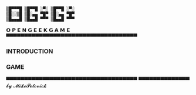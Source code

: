     ▒█▀▀▀█ ▒█▀▀█ ░▀░ ▒█▀▀█ ░▀░ 
    ▒█░░▒█ ▒█░▄▄ ▀█▀ ▒█░▄▄ ▀█▀ 
    ▒█▄▄▄█ ▒█▄▄█ ▀▀▀ ▒█▄▄█ ▀▀▀
 𝗢 𝗣 𝗘 𝗡    𝗚 𝗘 𝗘 𝗞    𝗚 𝗔 𝗠 𝗘      
▀▀▀▀▀▀▀▀▀▀▀▀▀▀▀▀▀▀▀▀▀▀▀▀▀▀▀▀▀▀▀▀▀▀▀▀
### INTRODUCTION

### GAME

▀▀▀▀▀▀▀▀▀▀▀▀▀▀▀▀▀▀▀▀▀▀▀▀▀▀▀▀▀▀▀▀▀▀▀▀
▀▀▀▀▀▀▀▀▀▀▀▀▀▀ 𝓫𝔂 𝓜𝓲𝓴𝓮𝓟𝓮𝓽𝓸𝓿𝓲𝓬𝓴
